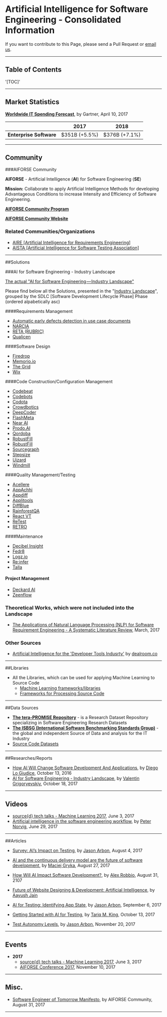 # Artificial Intelligence for Software Engineering - Consolidated Information
If you want to contribute to this Page, please send a Pull Request or [email us](mailto:info@aiforse.org).

-----

## Table of Contents

'[TOC]'

-----

## Market Statistics

[**Worldwide IT Spending Forecast**](https://www.gartner.com/newsroom/id/3672818), by Gartner, April 10, 2017

|                         |   **2017**    |   **2018**    |
| ----------------------- | :-----------: | :-----------: |
| **Enterprise Software** | $351B (+5.5%) | $376B (+7.1%) |

-----

## Community

###AIFORSE Community

**AIFORSE** - Artificial Intelligence (**AI**) for Software Engineering (**SE**)

**Mission:** Collaborate to apply Artificial Intelligence Methods for developing Advantageous Conditions to increase Intensity and Efficiency of Software Engineering.

[**AIFORSE Community Program**](https://medium.com/ai-for-software-engineering/aiforse-community-program-8104caa21dc4)

[**AIFORSE Community Website**](http://aiforse.org/)

### Related Communities/Organizations

* [AIRE [Artificial Intelligence for Requirements Engineering]](http://aire.in.tum.de/)
* [AISTA [Artificial Intelligence for Software Testing Association]](https://www.aitesting.org/)

-----

##Solutions

###AI for Software Engineering - Industry Landscape

[The actual "AI for Software Engineering — Industry Landscape"](https://medium.com/ai-for-software-engineering/ai-for-software-engineering-industry-landscape-18-oct-2017-e45d5fb83c78)

Please find below all the Solutions, presented in the "[Industry Landscape](https://medium.com/ai-for-software-engineering/ai-for-software-engineering-industry-landscape-18-oct-2017-e45d5fb83c78)", grouped by the SDLC [Software Development Lifecycle Phase] Phase (ordered alpabetically asc)

####Requirements Management

* [Automatic early defects detection in use case documents](http://dl.acm.org/citation.cfm?id=2642969)
* [NARCIA](https://www.youtube.com/watch?v=WOzr7iOPIRE&feature=youtu.be)
* [RETA (RUBRIC)](https://sites.google.com/site/retanlp/)
* [Qualicen](https://www.qualicen.de)

####Software Design

* [Firedrop](https://firedrop.ai/)
* [Memorio.io](http://Memorio.io)
* [The Grid](https://thegrid.io/)
* [Wix](https://www.wix.com/)

####Code Construction/Configuration Management

* [Codebeat](https://codebeat.co/)
* [Codebots](https://codebots.com/)
* [Codota](https://www.codota.com/)
* [Crowdbotics](https://www.crowdbotics.com/)
* [DeepCoder](https://www.microsoft.com/en-us/research/publication/deepcoder-learning-write-programs/)
* [FlashMeta](https://www.microsoft.com/en-us/research/publication/flashmeta-framework-inductive-program-synthesis/)
* [Near AI](http://near.ai/)
* [Prodo.AI](https://prodo.ai/)
* [Qordoba](http://www.qordoba.com/product/localize-software/)
* [RobustFill](https://www.microsoft.com/en-us/research/blog/deep-learning-program-synthesis/)
* [RobustFill](https://www.microsoft.com/en-us/research/blog/deep-learning-program-synthesis/)
* [Sourcegraph](https://about.sourcegraph.com/)
* [Stepsize](https://www.stepsize.com/)
* [Uizard](https://uizard.io/)
* [Windmill](https://windmill.engineering/)

####Quality Management/Testing

* [Acellere](http://www.acellere.com/)
* [AppAchhi](https://appachhi.com/)
* [Appdiff](https://www.appdiff.com/)
* [Applitools](https://applitools.com/)
* [DiffBlue](http://www.diffblue.com/)
* [RainforestQA](https://www.rainforestqa.com/)
* [React VT](http://reactvt.io/)
* [ReTest](https://retest.de/en/)
* [RETRO](http://selab.netlab.uky.edu/homepage/pages/software.html)

####Maintenance

* [Decibel Insight](https://www.decibelinsight.com/)
* [Fedr8](http://www.fedr8.com/)
* [Logz.io](https://logz.io/)
* [Re:infer](https://reinfer.io/)
* [Talla](https://talla.com/)

#### Project Management

* [Deckard AI](http://deckard.ai/)
* [Zeenflow](https://www.zeenflow.com/)

### Theoretical Works, which were not included into the Landscape

* [The Applications of Natural Language Processing (NLP) for Software Requirement Engineering - A Systematic Literature Review](https://www.researchgate.net/publication/315310283_The_Applications_of_Natural_Language_Processing_NLP_for_Software_Requirement_Engineering_-_A_Systematic_Literature_Review), March, 2017

### Other Sources

* [Artificial Intelligence for the 'Developer Tools Indusrty'](https://app.dealroom.co/lists/public/companies/10386/f/industries/developer%20tools) by [dealroom.co](https://app.dealroom.co/)

-----

##Libraries

* All the Libraries, which can be used for applying Machine Learning to Source Code
  * [Machine Learning frameworks/libraries](https://github.com/src-d/awesome-machine-learning-on-source-code#machine-learning-frameworkslibraries)
  * [Frameworks for Processing Source Code](https://github.com/src-d/awesome-machine-learning-on-source-code#frameworks-for-preprocessing-source-code-etc)

-----

##Data Sources

* **[The tera-PROMISE Repository](http://openscience.us/repo/)** - is a Research Dataset Repository specializing in Software Engineering Research Datasets
* [**The ISBSG (International Software Benchmarking Standards Group)**](http://isbsg.org/) - the global and independent Source of Data and analysis for the IT Industry
* [Source Code Datasets](https://github.com/src-d/awesome-machine-learning-on-source-code#source-code-datasets)

-----

##Researches/Reports

* [How AI Will Change Software Development And Applications](https://www.forrester.com/report/How+AI+Will+Change+Software+Development+And+Applications/-/E-RES121339), by [Diego Lo Giudice](https://twitter.com/dlogiudice), October 13, 2016
* [AI for Software Engineering - Industry Landscape](https://medium.com/ai-for-software-engineering/ai-for-software-engineering-industry-landscape-18-oct-2017-e45d5fb83c78), by [Valentin Grigoryevskiy](https://www.linkedin.com/in/vgrigoryevskiy/), October 18, 2017

-----

## Videos

* [source{d} tech talks - Machine Learning 2017](https://www.youtube.com/playlist?list=PL5Ld68ole7j3iQFUSB3fR9122dHCUWXsy), June 3, 2017
* [Artificial intelligence in the software engineering workflow](https://www.oreilly.com/ideas/artificial-intelligence-in-the-software-engineering-workflow?imm_mid=0f4065&cmp=em-prog-na-na-newsltr_20170701&utm_content=bufferf4a8a&utm_medium=social&utm_source=twitte), by [Peter Norvig](http://norvig.com/),  June 29, 2017

-----

##Articles

* [Survey: AI’s Impact on Testing](https://medium.com/ai-for-software-testing/survey-ais-impact-on-testing-f6c2d03b04eb), by [Jason Arbon](https://twitter.com/jarbon), August 4, 2017


* [AI and the continuous delivery model are the future of software development](https://thenextweb.com/contributors/2017/08/27/ai-continuous-delivery-model-future-software-development/#.tnw_1ZkNPvZQ), by [Maciej Gryka](https://twitter.com/maciejgryka), August 27, 2017
* [How Will AI Impact Software Development?](https://www.forbes.com/sites/forbestechcouncil/2017/08/31/how-will-ai-impact-software-development/#1da01620264d), by [Alex Robbio](https://twitter.com/alexrobbio), August 31, 2107
* [Future of Website Designing & Development: Artificial Intelligence](https://www.cyberworx.in/artificial-intelligence.php), by [Aayush Jain](https://www.linkedin.com/in/aayushjain2019)
* [AI for Testing: Identifying App State](https://medium.com/ai-for-software-testing/ai-for-testing-identifying-app-state-92a8c89a0216), by [Jason Arbon](https://twitter.com/jarbon), September 6, 2017
* [Getting Started with AI for Testing](https://medium.com/ai-for-software-testing/getting-started-with-ai-for-testing-571f88dff3c9), by [Tariq M. King](https://twitter.com/tariq_king), October 13, 2017
* [Test Autonomy Levels](https://blog.appdiff.com/test-autonomy-levels-7de7967d030e), by [Jason Arbon](https://twitter.com/jarbon), November 20, 2017

-----

## Events

- **2017**
  - [source{d} tech talks - Machine Learning 2017](https://talks.sourced.tech/machine-learning-2017/), June 3, 2017
  - [AIFORSE Conference 2017](http://aiforse.org/conference-2017/), November 10, 2017

-----

## Misc.

* [Software Engineer of Tomorrow Manifesto](https://medium.com/ai-for-software-engineering/software-engineer-of-tomorrow-manifesto-70a4033d38d1), by AIFORSE Community, August 31, 2017

-----
